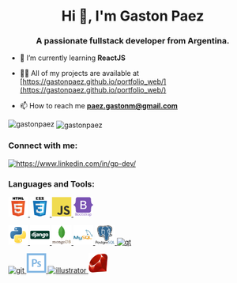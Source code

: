 <h1 align="center">Hi 👋, I'm Gaston Paez</h1>
<h3 align="center">A passionate fullstack developer from Argentina.</h3>


- 🌱 I’m currently learning **ReactJS**

- 👨‍💻 All of my projects are available at [https://gastonpaez.github.io/portfolio_web/](https://gastonpaez.github.io/portfolio_web/)

- 📫 How to reach me **paez.gastonm@gmail.com**

<div>
  
   <p>&nbsp;<img align="center" src="https://github-readme-stats.vercel.app/api?username=gastonpaez&show_icons=true&locale=en" alt="gastonpaez" />
  <img
    align="left"
    src="https://github-readme-stats.vercel.app/api/top-langs?username=gastonpaez&show_icons=true&locale=en&layout=compact"
    alt="gastonpaez"
  /></p>
  
  
  

</div>

<h3 align="left">Connect with me:</h3>
<p align="left">
    <a
    href="https://linkedin.com/in/https://www.linkedin.com/in/gp-dev/"
    target="blank"
    ><img
    align="center"
    src="https://raw.githubusercontent.com/rahuldkjain/github-profile-readme-generator/master/src/images/icons/Social/linked-in-alt.svg"
    alt="https://www.linkedin.com/in/gp-dev/"
    height="30"
    width="40"
    /></a>
</p>

<h3 align="left">Languages and Tools:</h3>
<p align="left">
    
<a href="https://www.w3.org/html/" target="_blank" rel="noreferrer">
    <img
    src="https://raw.githubusercontent.com/devicons/devicon/master/icons/html5/html5-original-wordmark.svg"
    alt="html5"
    width="40"
    height="40"
    />
    <a href="https://www.w3schools.com/css/" target="_blank" rel="noreferrer">
        <img
        src="https://raw.githubusercontent.com/devicons/devicon/master/icons/css3/css3-original-wordmark.svg"
        alt="css3"
        width="40"
        height="40"
        />
    </a>
</a>
<a
    href="https://developer.mozilla.org/en-US/docs/Web/JavaScript"
    target="_blank"
    rel="noreferrer"
>
    <img
    src="https://raw.githubusercontent.com/devicons/devicon/master/icons/javascript/javascript-original.svg"
    alt="javascript"
    width="40"
    height="40"
    />
</a>
<a href="https://getbootstrap.com" target="_blank" rel="noreferrer">
    <img
    src="https://raw.githubusercontent.com/devicons/devicon/master/icons/bootstrap/bootstrap-plain-wordmark.svg"
    alt="bootstrap"
    width="40"
    height="40"
    />

</p> 
    <p>
    <a href="https://www.python.org" target="_blank" rel="noreferrer">
        <img
        src="https://raw.githubusercontent.com/devicons/devicon/master/icons/python/python-original.svg"
        alt="python"
        width="40"
        height="40"
        />
    </a>

  </a>
  <a href="https://www.djangoproject.com/" target="_blank" rel="noreferrer">
    <img
      src="https://raw.githubusercontent.com/devicons/devicon/master/icons/django/django-original.svg"
      alt="django"
      width="40"
      height="40"
    />
  </a>
  
  <a href="https://www.mongodb.com/" target="_blank" rel="noreferrer">
    <img
      src="https://raw.githubusercontent.com/devicons/devicon/master/icons/mongodb/mongodb-original-wordmark.svg"
      alt="mongodb"
      width="40"
      height="40"
    />
  </a>
  <a href="https://www.mysql.com/" target="_blank" rel="noreferrer">
    <img
      src="https://raw.githubusercontent.com/devicons/devicon/master/icons/mysql/mysql-original-wordmark.svg"
      alt="mysql"
      width="40"
      height="40"
    />
  </a>
  
  <a href="https://www.postgresql.org" target="_blank" rel="noreferrer">
    <img
      src="https://raw.githubusercontent.com/devicons/devicon/master/icons/postgresql/postgresql-original-wordmark.svg"
      alt="postgresql"
      width="40"
      height="40"
    />
  </a>
  <a href="https://www.qt.io/" target="_blank" rel="noreferrer">
    <img
      src="https://upload.wikimedia.org/wikipedia/commons/0/0b/Qt_logo_2016.svg"
      alt="qt"
      width="40"
      height="40"
    />
  </a>
</p> 

 
  <a href="https://git-scm.com/" target="_blank" rel="noreferrer">
    <img
      src="https://www.vectorlogo.zone/logos/git-scm/git-scm-icon.svg"
      alt="git"
      width="40"
      height="40"
    />
  </a>
  <a href="https://www.photoshop.com/en" target="_blank" rel="noreferrer">
    <img
      src="https://raw.githubusercontent.com/devicons/devicon/master/icons/photoshop/photoshop-line.svg"
      alt="photoshop"
      width="40"
      height="40"
    />
  </a>
  <a
    href="https://www.adobe.com/in/products/illustrator.html"
    target="_blank"
    rel="noreferrer"
  >
    <img
      src="https://www.vectorlogo.zone/logos/adobe_illustrator/adobe_illustrator-icon.svg"
      alt="illustrator"
      width="40"
      height="40"
    />
  </a>
  <a href="https://www.ruby-lang.org/en/" target="_blank" rel="noreferrer">
    <img
      src="https://raw.githubusercontent.com/devicons/devicon/master/icons/ruby/ruby-original.svg"
      alt="ruby"
      width="40"
      height="40"
    />
  </a>
</p>






